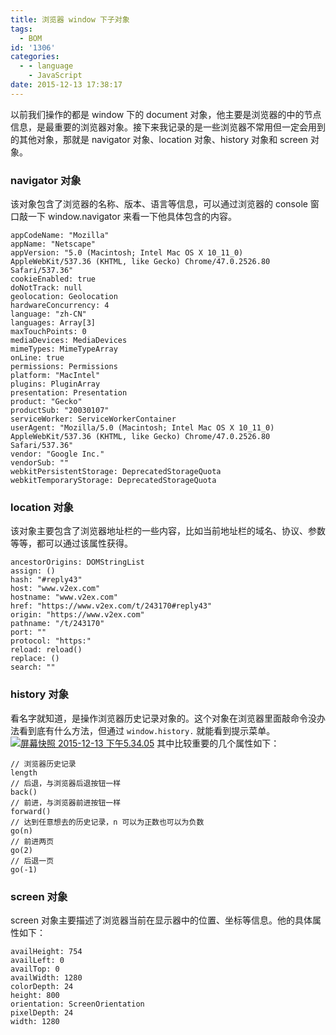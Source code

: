 ```yaml
---
title: 浏览器 window 下子对象
tags:
  - BOM
id: '1306'
categories:
  - - language
    - JavaScript
date: 2015-12-13 17:38:17
---
```


以前我们操作的都是 window 下的 document 对象，他主要是浏览器的中的节点信息，是最重要的浏览器对象。接下来我记录的是一些浏览器不常用但一定会用到的其他对象，那就是 navigator 对象、location 对象、history 对象和 screen 对象。
<!-- more -->
### navigator 对象

该对象包含了浏览器的名称、版本、语言等信息，可以通过浏览器的 console 窗口敲一下 window.navigator 来看一下他具体包含的内容。

```
appCodeName: "Mozilla"
appName: "Netscape"
appVersion: "5.0 (Macintosh; Intel Mac OS X 10_11_0) AppleWebKit/537.36 (KHTML, like Gecko) Chrome/47.0.2526.80 Safari/537.36"
cookieEnabled: true
doNotTrack: null
geolocation: Geolocation
hardwareConcurrency: 4
language: "zh-CN"
languages: Array[3]
maxTouchPoints: 0
mediaDevices: MediaDevices
mimeTypes: MimeTypeArray
onLine: true
permissions: Permissions
platform: "MacIntel"
plugins: PluginArray
presentation: Presentation
product: "Gecko"
productSub: "20030107"
serviceWorker: ServiceWorkerContainer
userAgent: "Mozilla/5.0 (Macintosh; Intel Mac OS X 10_11_0) AppleWebKit/537.36 (KHTML, like Gecko) Chrome/47.0.2526.80 Safari/537.36"
vendor: "Google Inc."
vendorSub: ""
webkitPersistentStorage: DeprecatedStorageQuota
webkitTemporaryStorage: DeprecatedStorageQuota
```

### location 对象

该对象主要包含了浏览器地址栏的一些内容，比如当前地址栏的域名、协议、参数等等，都可以通过该属性获得。

```
ancestorOrigins: DOMStringList
assign: ()
hash: "#reply43"
host: "www.v2ex.com"
hostname: "www.v2ex.com"
href: "https://www.v2ex.com/t/243170#reply43"
origin: "https://www.v2ex.com"
pathname: "/t/243170"
port: ""
protocol: "https:"
reload: reload()
replace: ()
search: ""
```

### history 对象

看名字就知道，是操作浏览器历史记录对象的。这个对象在浏览器里面敲命令没办法看到底有什么方法，但通过 `window.history.` 就能看到提示菜单。 [![屏幕快照 2015-12-13 下午5.34.05](http://www.mycode.net.cn/wp-content/uploads/2015/12/屏幕快照-2015-12-13-下午5.34.05-217x300.png)](http://www.mycode.net.cn/wp-content/uploads/2015/12/屏幕快照-2015-12-13-下午5.34.05.png) 其中比较重要的几个属性如下：

```
// 浏览器历史记录
length
// 后退，与浏览器后退按钮一样
back()
// 前进，与浏览器前进按钮一样
forward()
// 达到任意想去的历史记录，n 可以为正数也可以为负数
go(n)
// 前进两页
go(2)
// 后退一页
go(-1)
```

### screen 对象

screen 对象主要描述了浏览器当前在显示器中的位置、坐标等信息。他的具体属性如下：

```
availHeight: 754
availLeft: 0
availTop: 0
availWidth: 1280
colorDepth: 24
height: 800
orientation: ScreenOrientation
pixelDepth: 24
width: 1280
```
